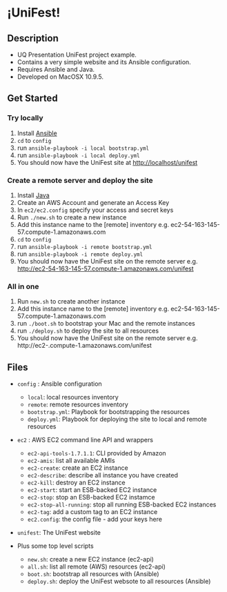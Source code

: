 &#161;UniFest!
==============

## Description

* UQ Presentation UniFest project example.
* Contains a very simple website and its Ansible configuration.
* Requires Ansible and Java.
* Developed on MacOSX 10.9.5.

## Get Started

### Try locally

1. Install [Ansible](http://www.ansible.com/home)
2. ```cd``` to ```config```
3. run ```ansible-playbook -i local bootstrap.yml```
4. run ```ansible-playbook -i local deploy.yml```
5. You should now have the UniFest site at [http://localhost/unifest](http://localhost/unifest)

### Create a remote server and deploy the site

1. Install [Java](https://www.java.com/en/download/mac_download.jsp?locale-=en)
2. Create an AWS Account and generate an Access Key
3. In ```ec2/ec2.config``` specify your access and secret keys
4. Run ```./new.sh``` to create a new instance
5. Add this instance name to the [remote] inventory e.g. ec2-54-163-145-57.compute-1.amazonaws.com
6. ```cd``` to ```config```
7. run ```ansible-playbook -i remote bootstrap.yml```
8. run ```ansible-playbook -i remote deploy.yml```
9. You should now have the UniFest site on the remote server e.g. http://ec2-54-163-145-57.compute-1.amazonaws.com/unifest

### All in one

1. Run ```new.sh``` to create another instance
2. Add this instance name to the [remote] inventory e.g. ec2-54-163-145-57.compute-1.amazonaws.com
3. run ```./boot.sh``` to bootstrap your Mac and the remote instances
4. run ```./deploy.sh``` to deploy the site to all resources
5. You should now have the UniFest site on the remote server e.g. http://ec2-<something>.compute-1.amazonaws.com/unifest

## Files

* ```config``` : Ansible configuration
	* ```local```: local resources inventory
	* ```remote```: remote resources inventory
	* ```bootstrap.yml```: Playbook for bootstrapping the resources
	* ```deploy.yml```: Playbook for deploying the site to local and remote resources

* ```ec2``` : AWS EC2 command line API and wrappers
 	* ```ec2-api-tools-1.7.1.1```: CLI provided by Amazon
 	* ```ec2-amis```: list all available AMIs
 	* ```ec2-create```: create an EC2 instance
 	* ```ec2-describe```: describe all instance you have created
 	* ```ec2-kill```: destroy an EC2 instance
 	* ```ec2-start```: start an ESB-backed EC2 instance
 	* ```ec2-stop```: stop an ESB-backed EC2 instamce
 	* ```ec2-stop-all-running```: stop all running ESB-backed EC2 instances
 	* ```ec2-tag```: add a custom tag to an EC2 instance
 	* ```ec2.config```: the config file - add your keys here

* ```unifest```: The UniFest website

* Plus some top level scripts
	* ```new.sh```: create a new EC2 instance (ec2-api)
	* ```all.sh```: list all remote (AWS) resources (ec2-api)
	* ```boot.sh```: bootstrap all resources with (Ansible)
	* ```deploy.sh```: deploy the UniFest websote to all resources (Ansible)


